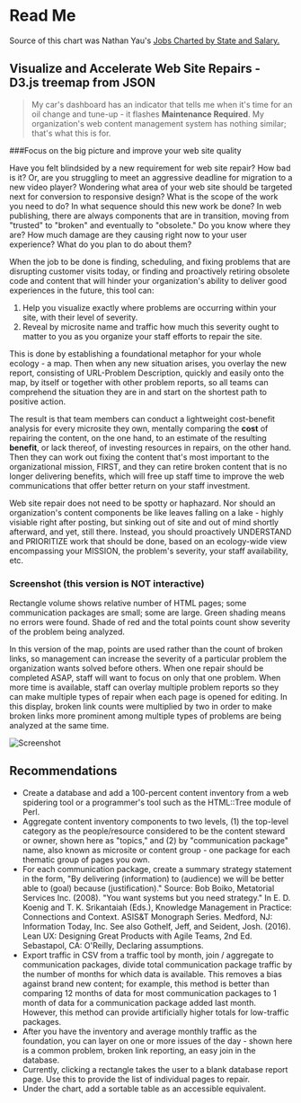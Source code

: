 # Read Me

Source of this chart was Nathan Yau's [Jobs Charted by State and Salary.](http://flowingdata.com/2014/07/02/jobs-charted-by-state-and-salary/)

## Visualize and Accelerate Web Site Repairs - D3.js treemap from JSON

> My car's dashboard has an indicator that tells me when it's time for an oil change and tune-up - it flashes **Maintenance Required**. My organization's web content management system has nothing similar; that's what this is for.


###Focus on the big picture and improve your web site quality

Have you felt blindsided by a new requirement for web site repair? How bad is it? Or, are you struggling to meet an aggressive deadline for migration to a new video player? Wondering what area of your web site should be targeted next for conversion to responsive design? What is the scope of the work you need to do? In what sequence should this new work be done? In web publishing, there are always components that are in transition, moving from "trusted" to "broken" and eventually to "obsolete." Do you know where they are? How much damage are they causing right now to your user experience? What do you plan to do about them?

When the job to be done is finding, scheduling, and fixing problems that are disrupting customer visits today, or finding and proactively retiring obsolete code and content that will hinder your organization's ability to deliver good experiences in the future, this tool can:

1. Help you visualize exactly where problems are occurring within your site, with their level of severity.
2. Reveal by microsite name and traffic how much this severity ought to matter to you as you organize your staff efforts to repair the site.

This is done by establishing a foundational metaphor for your whole ecology - a map. Then when any new situation arises, you overlay the new report, consisting of URL-Problem Description, quickly and easily onto the map, by itself or together with other problem reports, so all teams can comprehend the situation they are in and start on the shortest path to positive action.

The result is that team members can conduct a lightweight cost-benefit analysis for every microsite they own, mentally comparing the **cost** of repairing the content, on the one hand, to an estimate of the resulting **benefit**, or lack thereof, of investing resources in repairs, on the other hand. Then they can work out fixing the content that's most important to the organizational mission, FIRST, and they can retire broken content that is no longer delivering benefits, which will free up staff time to improve the web communications that offer better return on your staff investment.

Web site repair does not need to be spotty or haphazard. Nor should an organization's content components be like leaves falling on a lake - highly visiable right after posting, but sinking out of site and out of mind shortly afterward, and yet, still there. Instead, you should proactively UNDERSTAND and PRIORITIZE work that should be done, based on an ecology-wide view encompassing your MISSION, the problem's severity, your staff availability, etc.


### Screenshot (this version is NOT interactive)

Rectangle volume shows relative number of HTML pages; some communication packages are small; some are large. Green shading means no errors were found. Shade of red and the total points count show severity of the problem being analyzed. 

In this version of the map, points are used rather than the count of broken links, so management can increase the severity of a particular problem the organization wants solved before others. When one repair should be completed ASAP, staff will want to focus on only that one problem. When more time is available, staff can overlay multiple problem reports so they can make multiple types of repair when each page is opened for editing. In this display, broken link counts were multiplied by two in order to make broken links more prominent among multiple types of problems are being analyzed at the same time.

![Screenshot](https://cloud.githubusercontent.com/assets/10210191/21468551/52f97b3c-c9e5-11e6-81f2-10ad662bb16a.png)

## Recommendations

- Create a database and add a 100-percent content inventory from a web spidering tool or a programmer's tool such as the HTML::Tree module of Perl.
- Aggregate content inventory components to two levels, (1) the top-level category as the people/resource considered to be the content steward or owner, shown here as "topics," and (2) by "communication package" name, also known as microsite or content group - one package for each thematic group of pages you own.
- For each communication package, create a summary strategy statement in the form, "By delivering (information) to (audience) we will be better able to (goal) because (justification)." Source: Bob Boiko, Metatorial Services Inc. (2008). "You want systems but you need strategy." In E. D. Koenig and T. K. Srikantaiah (Eds.), Knowledge Management in Practice: Connections and Context. ASIS&T Monograph Series. Medford, NJ: Information Today, Inc. See also Gothelf, Jeff, and Seident, Josh. (2016). Lean UX: Designing Great Products with Agile Teams, 2nd Ed. Sebastapol, CA: O'Reilly, Declaring assumptions.
- Export traffic in CSV from a traffic tool by month, join / aggregate to communication packages, divide total communication package traffic by the number of months for which data is available. This removes a bias against brand new content; for example, this method is better than comparing 12 months of data for most communication packages to 1 month of data for a communication package added last month. However, this method can provide artificially higher totals for low-traffic packages.
- After you have the inventory and average monthly traffic as the foundation, you can layer on one or more issues of the day - shown here is a common problem, broken link reporting, an easy join in the database.
- Currently, clicking a rectangle takes the user to a blank database report page. Use this to provide the list of individual pages to repair.
- Under the chart, add a sortable table as an accessible equivalent.